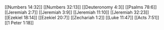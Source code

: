 [[Numbers 14:32]]
[[Numbers 32:13]]
[[Deuteronomy 4:3]]
[[Psalms 78:6]]
[[Jeremiah 2:7]]
[[Jeremiah 3:9]]
[[Jeremiah 11:10]]
[[Jeremiah 32:23]]
[[Ezekiel 18:14]]
[[Ezekiel 20:7]]
[[Zechariah 1:2]]
[[Luke 11:47]]
[[Acts 7:51]]
[[1 Peter 1:18]]
